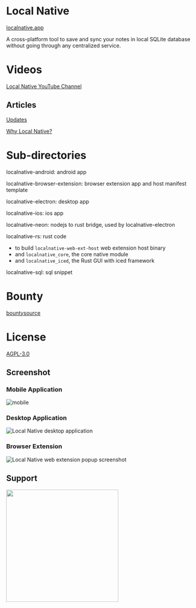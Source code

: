 # Local Native
[localnative.app](https://localnative.app)

A cross-platform tool to save and sync your notes in local SQLite database without going through any centralized service.

# Videos
[Local Native YouTube Channel](https://www.youtube.com/channel/UCO3qFIyK0eSmqvMknsslWRw)

## Articles
[Updates](https://localnative.app/blog)

[Why Local Native?](https://localnative.app/blog/2019/01/04/why-local-native)

# Sub-directories

localnative-android: android app

localnative-browser-extension: browser extension app and host manifest template

localnative-electron: desktop app

localnative-ios: ios app

localnative-neon: nodejs to rust bridge, used by localnative-electron

localnative-rs: rust code
- to build `localnative-web-ext-host` web extension host binary
- and `localnative_core`, the core native module
- and `localnative_iced`, the Rust GUI with iced framework

localnative-sql: sql snippet

# Bounty
[bountysource](https://www.bountysource.com/teams/localnative-bounty/issues)

# License
[AGPL-3.0](https://www.gnu.org/licenses/agpl-3.0.en.html)

## Screenshot

### Mobile Application
![mobile](http://localnative.app/img/localnative-mobile-android-qr.png)

### Desktop Application
![Local Native desktop application](https://localnative.app/img/localnative-0.4.0-desktop-sync.png)

### Browser Extension
![Local Native web extension popup screenshot](https://localnative.app/img/localnative-web-ext-popup.png)

## Support
<a href="https://opencollective.com/localnative/donate" target="_blank">
  <img src="https://opencollective.com/localnative/donate/button@2x.png?color=blue" width=300 />
</a>
